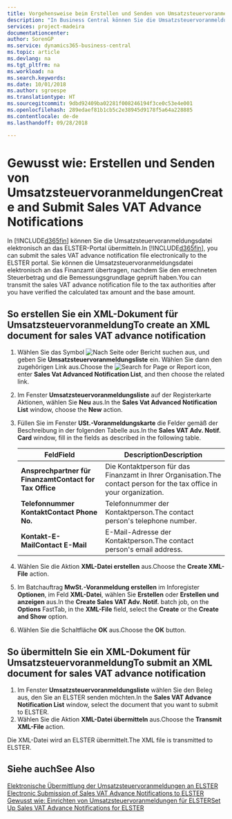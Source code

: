 ```yaml
---
title: Vorgehensweise beim Erstellen und Senden von Umsatzsteuervoranmeldungen
description: "In Business Central können Sie die Umsatzsteuervoranmeldungsdatei elektronisch an das ELSTER-Portal übermitteln. Sie können die Umsatzsteuervoranmeldungsdatei elektronisch an das Finanzamt übertragen, nachdem Sie den errechneten Steuerbetrag und die Bemessungsgrundlage geprüft haben."
services: project-madeira
documentationcenter: 
author: SorenGP
ms.service: dynamics365-business-central
ms.topic: article
ms.devlang: na
ms.tgt_pltfrm: na
ms.workload: na
ms.search.keywords: 
ms.date: 10/01/2018
ms.author: sgroespe
ms.translationtype: HT
ms.sourcegitcommit: 9dbd92409ba02281f008246194f3ce0c53e4e001
ms.openlocfilehash: 289edaef81b1cb5c2e38945d9178f5a64a228885
ms.contentlocale: de-de
ms.lasthandoff: 09/28/2018

---
```

# <a name="create-and-submit-sales-vat-advance-notifications"></a><span data-ttu-id="d76c3-104">Gewusst wie: Erstellen und Senden von Umsatzsteuervoranmeldungen</span><span class="sxs-lookup"><span data-stu-id="d76c3-104">Create and Submit Sales VAT Advance Notifications</span></span>
<span data-ttu-id="d76c3-105">In [!INCLUDE[d365fin](../../includes/d365fin_md.md)] können Sie die Umsatzsteuervoranmeldungsdatei elektronisch an das ELSTER-Portal übermitteln.</span><span class="sxs-lookup"><span data-stu-id="d76c3-105">In [!INCLUDE[d365fin](../../includes/d365fin_md.md)], you can submit the sales VAT advance notification file electronically to the ELSTER portal.</span></span> <span data-ttu-id="d76c3-106">Sie können die Umsatzsteuervoranmeldungsdatei elektronisch an das Finanzamt übertragen, nachdem Sie den errechneten Steuerbetrag und die Bemessungsgrundlage geprüft haben.</span><span class="sxs-lookup"><span data-stu-id="d76c3-106">You can transmit the sales VAT advance notification file to the tax authorities after you have verified the calculated tax amount and the base amount.</span></span>  

## <a name="to-create-an-xml-document-for-sales-vat-advance-notification"></a><span data-ttu-id="d76c3-107">So erstellen Sie ein XML-Dokument für Umsatzsteuervoranmeldung</span><span class="sxs-lookup"><span data-stu-id="d76c3-107">To create an XML document for sales VAT advance notification</span></span>  

1.  <span data-ttu-id="d76c3-108">Wählen Sie das Symbol ![Nach Seite oder Bericht suchen](../../media/ui-search/search_small.png "Symbol „Nach Seite oder Bericht suchen”") aus, und geben Sie **Umsatzsteuervoranmeldungsliste** ein. Wählen Sie dann den zugehörigen Link aus.</span><span class="sxs-lookup"><span data-stu-id="d76c3-108">Choose the ![Search for Page or Report](../../media/ui-search/search_small.png "Search for Page or Report icon") icon, enter **Sales Vat Advanced Notification List**, and then choose the related link.</span></span>  
2.  <span data-ttu-id="d76c3-109">Im Fenster **Umsatzsteuervoranmeldungsliste** auf der Registerkarte Aktionen, wählen Sie **Neu** aus.</span><span class="sxs-lookup"><span data-stu-id="d76c3-109">In the **Sales Vat Advanced Notification List** window, choose the **New** action.</span></span>  
3.  <span data-ttu-id="d76c3-110">Füllen Sie im Fenster **USt.-Voranmeldungskarte** die Felder gemäß der Beschreibung in der folgenden Tabelle aus.</span><span class="sxs-lookup"><span data-stu-id="d76c3-110">In the **Sales VAT Adv. Notif. Card** window, fill in the fields as described in the following table.</span></span>  

    |<span data-ttu-id="d76c3-111">Feld</span><span class="sxs-lookup"><span data-stu-id="d76c3-111">Field</span></span>|<span data-ttu-id="d76c3-112">Description</span><span class="sxs-lookup"><span data-stu-id="d76c3-112">Description</span></span>|  
    |------------------------------------|---------------------------------------|  
    |<span data-ttu-id="d76c3-113">**Ansprechpartner für Finanzamt**</span><span class="sxs-lookup"><span data-stu-id="d76c3-113">**Contact for Tax Office**</span></span>|<span data-ttu-id="d76c3-114">Die Kontaktperson für das Finanzamt in Ihrer Organisation.</span><span class="sxs-lookup"><span data-stu-id="d76c3-114">The contact person for the tax office in your organization.</span></span>|  
    |<span data-ttu-id="d76c3-115">**Telefonnummer Kontakt**</span><span class="sxs-lookup"><span data-stu-id="d76c3-115">**Contact Phone No.**</span></span>|<span data-ttu-id="d76c3-116">Telefonnummer der Kontaktperson.</span><span class="sxs-lookup"><span data-stu-id="d76c3-116">The contact person's telephone number.</span></span>|  
    |<span data-ttu-id="d76c3-117">**Kontakt-E-Mail**</span><span class="sxs-lookup"><span data-stu-id="d76c3-117">**Contact E-Mail**</span></span>|<span data-ttu-id="d76c3-118">E-Mail-Adresse der Kontaktperson.</span><span class="sxs-lookup"><span data-stu-id="d76c3-118">The contact person's email address.</span></span>|  

5.  <span data-ttu-id="d76c3-119">Wählen Sie die Aktion **XML-Datei erstellen** aus.</span><span class="sxs-lookup"><span data-stu-id="d76c3-119">Choose the **Create XML-File** action.</span></span>  
6.  <span data-ttu-id="d76c3-120">Im Batchauftrag **MwSt.-Voranmeldung erstellen** im Inforegister **Optionen**, im Feld **XML-Datei**, wählen Sie **Erstellen** oder **Erstellen und anzeigen** aus.</span><span class="sxs-lookup"><span data-stu-id="d76c3-120">In the **Create Sales VAT Adv. Notif.** batch job, on the **Options** FastTab, in the **XML-File** field, select the **Create** or the **Create and Show** option.</span></span>  
7.  <span data-ttu-id="d76c3-121">Wählen Sie die Schaltfläche **OK** aus.</span><span class="sxs-lookup"><span data-stu-id="d76c3-121">Choose the **OK** button.</span></span>  

## <a name="to-submit-an-xml-document-for-sales-vat-advance-notification"></a><span data-ttu-id="d76c3-122">So übermitteln Sie ein XML-Dokument für Umsatzsteuervoranmeldung</span><span class="sxs-lookup"><span data-stu-id="d76c3-122">To submit an XML document for sales VAT advance notification</span></span>  

1.  <span data-ttu-id="d76c3-123">Im Fenster **Umsatzsteuervoranmeldungsliste** wählen Sie den Beleg aus, den Sie an ELSTER senden möchten.</span><span class="sxs-lookup"><span data-stu-id="d76c3-123">In the **Sales VAT Advance Notification List** window, select the document that you want to submit to ELSTER.</span></span>  
2.  <span data-ttu-id="d76c3-124">Wählen Sie die Aktion **XML-Datei übermitteln** aus.</span><span class="sxs-lookup"><span data-stu-id="d76c3-124">Choose the **Transmit XML-File** action.</span></span>  

<span data-ttu-id="d76c3-125">Die XML-Datei wird an ELSTER übermittelt.</span><span class="sxs-lookup"><span data-stu-id="d76c3-125">The XML file is transmitted to ELSTER.</span></span>  

## <a name="see-also"></a><span data-ttu-id="d76c3-126">Siehe auch</span><span class="sxs-lookup"><span data-stu-id="d76c3-126">See Also</span></span>  
 <span data-ttu-id="d76c3-127">[Elektronische Übermittlung der Umsatzsteuervoranmeldungen an ELSTER](electronic-submission-of-sales-vat-advance-notifications-to-elster.md) </span><span class="sxs-lookup"><span data-stu-id="d76c3-127">[Electronic Submission of Sales VAT Advance Notifications to ELSTER](electronic-submission-of-sales-vat-advance-notifications-to-elster.md) </span></span>  
 [<span data-ttu-id="d76c3-128">Gewusst wie: Einrichten von Umsatzsteuervoranmeldungen für ELSTER</span><span class="sxs-lookup"><span data-stu-id="d76c3-128">Set Up Sales VAT Advance Notifications for ELSTER</span></span>](how-to-set-up-sales-vat-advance-notifications-for-elster.md)

